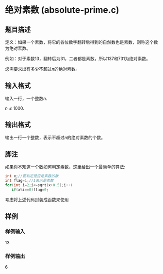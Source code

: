 # 绝对素数 (absolute-prime.c)

## 题目描述

定义：如果一个素数，将它的各位数字翻转后得到的自然数也是素数，则称这个数为绝对素数。

例如：对于素数13，翻转后为31，二者都是素数，所以137和731为绝对素数。

您需要求出有多少不超过$n$的绝对素数。

## 输入格式

输入一行，一个整数$n$.

$n \le 1000$.

## 输出格式

输出一行一个整数，表示不超过$n$的绝对素数的个数。

## 脚注

如果你不知道一个数如何判定素数，这里给出一个最简单的算法:

```cpp
int x;//要判定是否是素数的数
int flag=1;//1表示是素数
for(int i=2;i<=sqrt(x+0.5);i++)
   if(x%i==0)flag=0;
```

考虑将上述代码封装成函数来使用

## 样例

### 样例输入

13

### 样例输出

6
